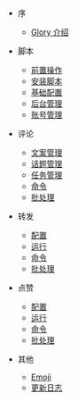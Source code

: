 - 序
  - [Glory 介绍](/start/introduce)

- 脚本
  - [前置操作](/script/before)
  - [安装脚本](/script/install)
  - [基础配置](/script/setting)
  - [后台管理](/script/admin)
  - [账号管理](/script/account)

- 评论
  - [文案管理](/comment/content)
  - [话题管理](/comment/topic)
  - [任务管理](/comment/task)
  - [命令](/comment/command)
  - [批处理](/comment/batch)

- 转发
  - [配置](/forward/setting)
  - [运行](/forward/execute)
  - [命令](/forward/command)
  - [批处理](/forward/batch)

- 点赞
  - [配置](/like/setting)
  - [运行](/like/execute)
  - [命令](/like/command)
  - [批处理](/like/batch)

- 其他
  - [Emoji](/other/emoji)
  - [更新日志](/other/update)